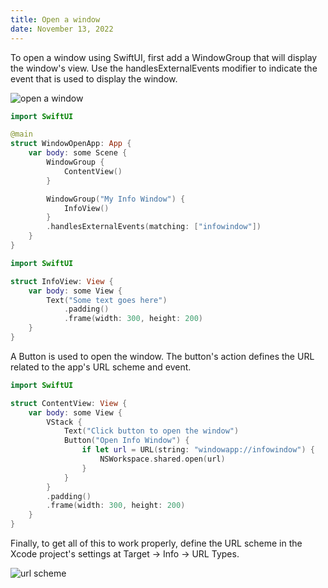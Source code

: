 ```yaml
---
title: Open a window
date: November 13, 2022
---
```


To open a window using SwiftUI, first add a WindowGroup that will display the window's view. Use the handlesExternalEvents modifier to indicate the event that is used to display the window.

<p><img src="../assets/images/swiftui-window-open1.png" style="max-width:600px;" alt="open a window"></p>

```swift
import SwiftUI

@main
struct WindowOpenApp: App {
    var body: some Scene {
        WindowGroup {
            ContentView()
        }

        WindowGroup("My Info Window") {
            InfoView()
        }
        .handlesExternalEvents(matching: ["infowindow"])
    }
}
```

```swift
import SwiftUI

struct InfoView: View {
    var body: some View {
        Text("Some text goes here")
            .padding()
            .frame(width: 300, height: 200)
    }
}
```

A Button is used to open the window. The button's action defines the URL related to the app's URL scheme and event.

```swift
import SwiftUI

struct ContentView: View {
    var body: some View {
        VStack {
            Text("Click button to open the window")
            Button("Open Info Window") {
                if let url = URL(string: "windowapp://infowindow") {
                    NSWorkspace.shared.open(url)
                }
            }
        }
        .padding()
        .frame(width: 300, height: 200)
    }
}
```

Finally, to get all of this to work properly, define the URL scheme in the Xcode project's settings at Target &rarr; Info &rarr; URL Types.

<img src="../assets/images/swiftui-window-open2.png" style="max-width:1000px;" alt="url scheme">
